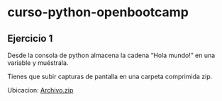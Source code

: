 # curso-python-openbootcamp

## Ejercicio 1
Desde la consola de python almacena la cadena “Hola mundo!” en una variable y muéstrala.

Tienes que subir capturas de pantalla en una carpeta comprimida zip.

Ubicacion: [Archivo.zip](https://github.com/rodriguezlucas1984/curso-python-openbootcamp/blob/main/ejercicio-1/Archivo.zip)